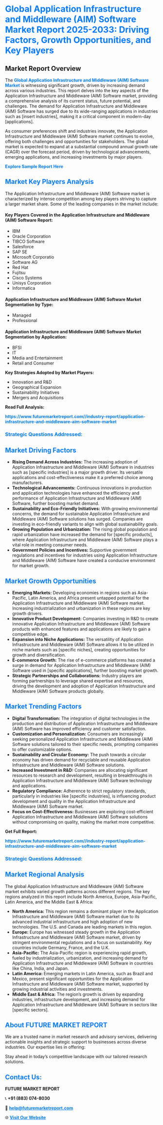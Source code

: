 <h1 style="color: #007BFF;">Global Application Infrastructure and Middleware (AIM) Software Market Report 2025-2033: Driving Factors, Growth Opportunities, and Key Players</h1>

<section id="overview">
<h2>Market Report Overview</h2>
<p>The <a href="https://www.futuremarketreport.com//industry-report/application-infrastructure-and-middleware-aim-software-market" style="color: #007BFF; text-decoration: none;"><strong>Global Application Infrastructure and Middleware (AIM) Software Market</strong></a> is witnessing significant growth, driven by increasing demand across various industries. This report delves into the key aspects of the Application Infrastructure and Middleware (AIM) Software market, providing a comprehensive analysis of its current status, future potential, and challenges. The demand for Application Infrastructure and Middleware (AIM) Software has surged due to its wide-ranging applications in industries such as [insert industries], making it a critical component in modern-day [applications].</p>
<p>As consumer preferences shift and industries innovate, the Application Infrastructure and Middleware (AIM) Software market continues to evolve, offering both challenges and opportunities for stakeholders. The global market is expected to expand at a substantial compound annual growth rate (CAGR) over the forecast period, driven by technological advancements, emerging applications, and increasing investments by major players.</p>
</section>

<section id="overview">
<p><a href="https://www.futuremarketreport.com//request-sample/reportId=50084" style="color: #007BFF; text-decoration: none;"><strong>Explore Sample Report Here</strong></a></p>
</section>

<section id="key-players">
<h2 style="color: #007BFF;">Market Key Players Analysis</h2>
<p>The Application Infrastructure and Middleware (AIM) Software market is characterized by intense competition among key players striving to capture a larger market share. Some of the leading companies in the market include:</p>
<h4>Key Players Covered in the Application Infrastructure and Middleware (AIM) Software Report:</h4>
<ul><li>IBM</li><li>Oracle Corporation</li><li>TIBCO Software</li><li>Salesforce</li><li>SAP SE</li><li>Microsoft Corporatio</li><li>Software AG</li><li>Red Hat</li><li>Fujitsu</li><li>Cisco Systems</li><li>Unisys Corporation</li><li>Informatica</li></ul>
<h4>Application Infrastructure and Middleware (AIM) Software Market Segmentation by Type:</h4>
<ul><li>Managed</li><li>Professional</li></ul>

<h4>Application Infrastructure and Middleware (AIM) Software Market Segmentation by Application:</h4>
<ul><li>BFSI</li><li>IT</li><li>Media and Entertainment</li><li>Retail and Consumer</li></ul>
<p><strong>Key Strategies Adopted by Market Players:</strong></p>
<ul>
<li>Innovation and R&D</li>
<li>Geographical Expansion</li>
<li>Sustainability Initiatives</li>
<li>Mergers and Acquisitions</li>
</ul>
</section>

<section>
<p><strong>Read Full Analysis: </strong></p><a href="https://www.futuremarketreport.com//industry-report/application-infrastructure-and-middleware-aim-software-market" style="color: #007BFF; text-decoration: none;"><strong>https://www.futuremarketreport.com//industry-report/application-infrastructure-and-middleware-aim-software-market</strong></a>
<h3 style="color: #007BFF;">Strategic Questions Addressed:</h3>
</section>

<section id="driving-factors">
<h2 style="color: #007BFF;">Market Driving Factors</h2>
<ul>
<li><strong>Rising Demand Across Industries:</strong> The increasing adoption of Application Infrastructure and Middleware (AIM) Software in industries such as [specific industries] is a major growth driver. Its versatile applications and cost-effectiveness make it a preferred choice among manufacturers.</li>
<li><strong>Technological Advancements:</strong> Continuous innovations in production and application technologies have enhanced the efficiency and performance of Application Infrastructure and Middleware (AIM) Software, further boosting market demand.</li>
<li><strong>Sustainability and Eco-Friendly Initiatives:</strong> With growing environmental concerns, the demand for sustainable Application Infrastructure and Middleware (AIM) Software solutions has surged. Companies are investing in eco-friendly variants to align with global sustainability goals.</li>
<li><strong>Growing Population and Urbanization:</strong> The rising global population and rapid urbanization have increased the demand for [specific products], where Application Infrastructure and Middleware (AIM) Software plays a vital role in meeting consumer needs.</li>
<li><strong>Government Policies and Incentives:</strong> Supportive government regulations and incentives for industries using Application Infrastructure and Middleware (AIM) Software have created a conducive environment for market growth.</li>
</ul>
</section>

<section id="growth-opportunities">
<h2 style="color: #007BFF;">Market Growth Opportunities</h2>
<ul>
<li><strong>Emerging Markets:</strong> Developing economies in regions such as Asia-Pacific, Latin America, and Africa present untapped potential for the Application Infrastructure and Middleware (AIM) Software market. Increasing industrialization and urbanization in these regions are key growth drivers.</li>
<li><strong>Innovative Product Development:</strong> Companies investing in R&D to create innovative Application Infrastructure and Middleware (AIM) Software products with enhanced features and applications are likely to gain a competitive edge.</li>
<li><strong>Expansion into Niche Applications:</strong> The versatility of Application Infrastructure and Middleware (AIM) Software allows it to be utilized in niche markets such as [specific niches], creating opportunities for growth and diversification.</li>
<li><strong>E-commerce Growth:</strong> The rise of e-commerce platforms has created a surge in demand for Application Infrastructure and Middleware (AIM) Software used in [specific applications], further boosting market growth.</li>
<li><strong>Strategic Partnerships and Collaborations:</strong> Industry players are forming partnerships to leverage shared expertise and resources, driving the development and adoption of Application Infrastructure and Middleware (AIM) Software products globally.</li>
</ul>
</section>

<section id="trending-factors">
<h2 style="color: #007BFF;">Market Trending Factors</h2>
<ul>
<li><strong>Digital Transformation:</strong> The integration of digital technologies in the production and distribution of Application Infrastructure and Middleware (AIM) Software has improved efficiency and customer satisfaction.</li>
<li><strong>Customization and Personalization:</strong> Consumers are increasingly seeking personalized Application Infrastructure and Middleware (AIM) Software solutions tailored to their specific needs, prompting companies to offer customizable options.</li>
<li><strong>Sustainability and Circular Economy:</strong> The push towards a circular economy has driven demand for recyclable and reusable Application Infrastructure and Middleware (AIM) Software solutions.</li>
<li><strong>Increased Investment in R&D:</strong> Companies are allocating significant resources to research and development, resulting in breakthroughs in Application Infrastructure and Middleware (AIM) Software technology and applications.</li>
<li><strong>Regulatory Compliance:</strong> Adherence to strict regulatory standards, particularly in industries like [specific industries], is influencing product development and quality in the Application Infrastructure and Middleware (AIM) Software market.</li>
<li><strong>Focus on Cost-Effectiveness:</strong> Businesses are exploring cost-efficient Application Infrastructure and Middleware (AIM) Software solutions without compromising on quality, making the market more competitive.</li>
</ul>
</section>

<section>
<p><strong>Get Full Report: </strong></p><a href="https://www.futuremarketreport.com//industry-report/application-infrastructure-and-middleware-aim-software-market" style="color: #007BFF; text-decoration: none;"><strong>https://www.futuremarketreport.com//industry-report/application-infrastructure-and-middleware-aim-software-market</strong></a>
<h3 style="color: #007BFF;">Strategic Questions Addressed:</h3>
</section>


<section id="regional-analysis">
<h2 style="color: #007BFF;">Market Regional Analysis</h2>
<p>The global Application Infrastructure and Middleware (AIM) Software market exhibits varied growth patterns across different regions. The key regions analyzed in this report include North America, Europe, Asia-Pacific, Latin America, and the Middle East & Africa:</p>
<ul>
<li><strong>North America:</strong> This region remains a dominant player in the Application Infrastructure and Middleware (AIM) Software market due to its advanced industrial infrastructure and high adoption of new technologies. The U.S. and Canada are leading markets in this region.</li>
<li><strong>Europe:</strong> Europe has witnessed steady growth in the Application Infrastructure and Middleware (AIM) Software market, driven by stringent environmental regulations and a focus on sustainability. Key countries include Germany, France, and the U.K.</li>
<li><strong>Asia-Pacific:</strong> The Asia-Pacific region is experiencing rapid growth, fueled by industrialization, urbanization, and increasing demand for Application Infrastructure and Middleware (AIM) Software in countries like China, India, and Japan.</li>
<li><strong>Latin America:</strong> Emerging markets in Latin America, such as Brazil and Mexico, present significant opportunities for the Application Infrastructure and Middleware (AIM) Software market, supported by growing industrial activities and investments.</li>
<li><strong>Middle East & Africa:</strong> The region’s growth is driven by expanding industries, infrastructure development, and increasing demand for Application Infrastructure and Middleware (AIM) Software in sectors like [specific sectors].</li>
</ul>
</section>

<footer>
<h2 style="color: #007BFF;">About FUTURE MARKET REPORT</h2>
<p>We are a trusted name in market research and advisory services, delivering actionable insights and strategic support to businesses across diverse industries. Our expertise lies in offering:</p>

<p>Stay ahead in today’s competitive landscape with our tailored research solutions.</p>

<h2 style="color: #007BFF;">Contact Us:</h2>
<p><strong>FUTURE MARKET REPORT</strong></p>
<p>📞 <strong>+91 (883) 074-8030</strong></p>
<p>📧 <strong><a href="mailto:help@futuremarketreport.com" style="color: #007BFF;">help@futuremarketreport.com</a></strong></p>
<p>🌐 <strong><a href="https://www.futuremarketreport.com/" style="color: #007BFF;">Visit Our Website</a></strong></p>
</footer>